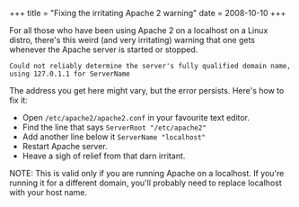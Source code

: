 +++
title = "Fixing the irritating Apache 2 warning"
date = 2008-10-10
+++

For all those who have been using Apache 2 on a localhost on a Linux distro, there's this weird (and very irritating) warning that one gets whenever the Apache server is started or stopped. 

`Could not reliably determine the server's fully qualified domain name, using 127.0.1.1 for ServerName`

The address you get here might vary, but the error persists. Here's how to fix it:

- Open `/etc/apache2/apache2.conf` in your favourite text editor.
- Find the line that says `ServerRoot "/etc/apache2"`
- Add another line below it `ServerName "localhost"`
- Restart Apache server.
- Heave a sigh of relief from that darn irritant.

NOTE: This is valid only if you are running Apache on a localhost. If you're running it for a different domain, you'll probably need to replace localhost with your host name.